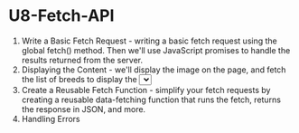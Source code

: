 # U8-Fetch-API

1. Write a Basic Fetch Request - writing a basic fetch request using the global fetch() method. Then we'll use JavaScript promises to handle the results returned from the server.
2. Displaying the Content - we'll display the image on the page, and fetch the list of breeds to display the <select> menu options.
3. Create a Reusable Fetch Function - simplify your fetch requests by creating a reusable data-fetching function that runs the fetch, returns the response in JSON, and more. 
4. Handling Errors 
 
